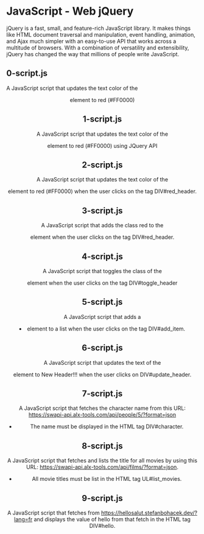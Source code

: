 # JavaScript - Web jQuery
jQuery is a fast, small, and feature-rich JavaScript library. It makes things like HTML document traversal and manipulation, event handling, animation, and Ajax much simpler with an easy-to-use API that works across a multitude of browsers. With a combination of versatility and extensibility, jQuery has changed the way that millions of people write JavaScript.
## 0-script.js
A JavaScript script that updates the text color of the <header> element to red (#FF0000)
## 1-script.js
A JavaScript script that updates the text color of the <header> element to red (#FF0000) using JQuery API
## 2-script.js
A JavaScript script that updates the text color of the <header> element to red (#FF0000) when the user clicks on the tag DIV#red_header.
## 3-script.js
A JavaScript script that adds the class red to the <header> element when the user clicks on the tag DIV#red_header.
## 4-script.js
A JavaScript script that toggles the class of the <header> element when the user clicks on the tag DIV#toggle_header
## 5-script.js
A JavaScript script that adds a <li> element to a list when the user clicks on the tag DIV#add_item.
## 6-script.js
A JavaScript script that updates the text of the <header> element to New Header!!! when the user clicks on DIV#update_header.
## 7-script.js
A JavaScript script that fetches the character name from this URL: https://swapi-api.alx-tools.com/api/people/5/?format=json
* The name must be displayed in the HTML tag DIV#character.
## 8-script.js
A JavaScript script that fetches and lists the title for all movies by using this URL: https://swapi-api.alx-tools.com/api/films/?format=json.
* All movie titles must be list in the HTML tag UL#list_movies.
## 9-script.js
A JavaScript script that fetches from https://hellosalut.stefanbohacek.dev/?lang=fr and displays the value of hello from that fetch in the HTML tag DIV#hello.
